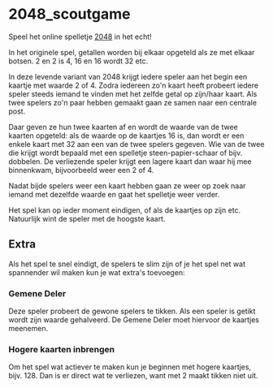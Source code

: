 2048_scoutgame
==============

Speel het online spelletje [2048](http://gabrielecirulli.github.io/2048/) in het echt!

In het originele spel, getallen worden bij elkaar opgeteld als ze met elkaar botsen. 2 en 2 is 4, 16 en 16 wordt 32 etc. 

In deze levende variant van 2048 krijgt iedere speler aan het begin een kaartje met waarde 2 of 4. 
Zodra iedereen zo'n kaart heeft probeert iedere speler steeds iemand te vinden met het zelfde getal op zijn/haar kaart.
Als twee spelers zo'n paar hebben gemaakt gaan ze samen naar een centrale post.

Daar geven ze hun twee kaarten af en wordt de waarde van de twee kaarten opgeteld: 
als de waarde op de kaartjes 16 is, dan wordt er een enkele kaart met 32 aan een van de twee spelers gegeven.
Wie van de twee die krijgt wordt bepaald met een spelletje steen-papier-schaar of bijv. dobbelen. 
De verliezende speler krijgt een lagere kaart dan waar hij mee binnenkwam, bijvoorbeeld weer een 2 of 4. 

Nadat bijde spelers weer een kaart hebben gaan ze weer op zoek naar iemand met dezelfde waarde en gaat het spelletje weer verder.

Het spel kan op ieder moment eindigen, of als de kaartjes op zijn etc. Natuurlijk wint de speler met de hoogste kaart.

Extra
-----
Als het spel te snel eindigt, de spelers te slim zijn of je het spel net wat spannender wil maken kun je wat extra's toevoegen:

### Gemene Deler
Deze speler probeert de gewone spelers te tikken. Als een speler is getikt wordt zijn waarde gehalveerd. De Gemene Deler moet hiervoor de kaartjes meenemen.

### Hogere kaarten inbrengen
Om het spel wat actiever te maken kun je beginnen met hogere kaartjes, bijv. 128. Dan is er direct wat te verliezen, want met 2 maakt tikken niet uit. 
